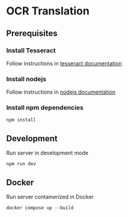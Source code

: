 # OCR Translation

## Prerequisites

### Install Tesseract

Follow instructions in [tesseract documentation](https://tesseract-ocr.github.io/)

### Install nodejs

Follow instructions in [nodejs documentation](https://nodejs.org/en)

### Install npm dependencies

`npm install`

## Development

Run server in development mode

`npm run dev`

## Docker

Run server containerized in Docker

`docker compose up --build`
